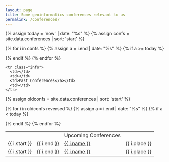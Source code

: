 ```yaml
---
layout: page
title: Some geoinformatics conferences relevant to us
permalink: /conferences/
---
```


<!-- Some conferences that are relevant and interesting to the members of our group. 

This is not meant to be an exhaustive list of all conferences. -->


{% assign today = 'now' | date: "%s" %}
{% assign confs = site.data.conferences | sort: 'start' %}

<table class="table table-striped">

  <tr class="info">
    <td></td>
    <td></td>
    <td>Upcoming Conferences</a></td>
    <td></td>
  </tr>


<!-- future conferences first -->
  {% for i in confs %}
    {% assign a = i.end | date: "%s" %}
    {% if a >= today %}
    <tr>
      <td>{{ i.start  }}</td>
      <td>{{ i.end }}</td>
      <td><a href="{{ i.url }}">{{ i.name }}</a></td>
      <td>{{ i.place }}</td>
    </tr>
    {% endif %}
  {% endfor %}

    <tr class="info">
      <td></td>
      <td></td>
      <td>Past Conferences</a></td>
      <td></td>
    </tr>

{% assign oldconfs = site.data.conferences | sort: 'start' %}

<!-- past conferences -->
  {% for i in oldconfs reversed %}
    {% assign a = i.end | date: "%s" %}
    {% if a < today %}
    <tr>
      <td>{{ i.start  }}</td>
      <td>{{ i.end }}</td>
      <td><a href="{{ i.url }}">{{ i.name }}</a></td>
      <td>{{ i.place }}</td>
    </tr>
    {% endif %}
  {% endfor %}

</table>



